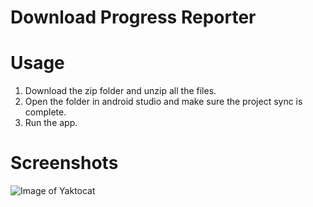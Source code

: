 # Download Progress Reporter

# Usage
1. Download the zip folder and unzip all the files.
2. Open the folder in android studio and make sure the project sync is complete.
3. Run the app.

# Screenshots
![Image of Yaktocat](https://octodex.github.com/images/yaktocat.png)
